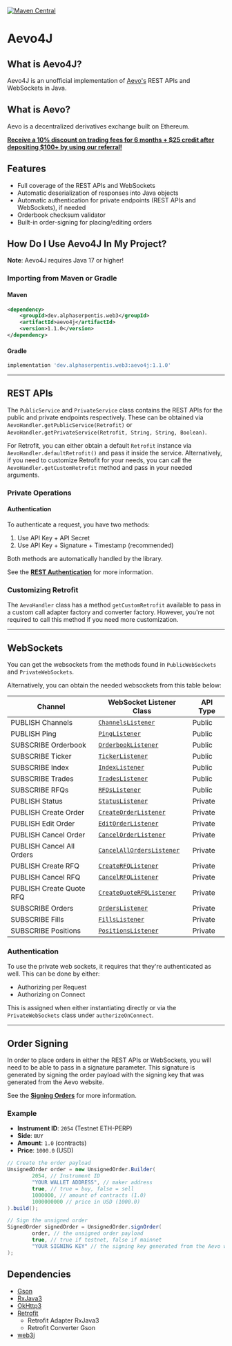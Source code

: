 [maven-central]: https://img.shields.io/maven-central/v/dev.alphaserpentis.web3/aevo4j?style=flat-square

[![Maven Central][maven-central]](https://search.maven.org/artifact/dev.alphaserpentis.web3/aevo4j)
# Aevo4J

## What is Aevo4J?
Aevo4J is an unofficial implementation of [Aevo's](https://aevo.xyz) REST APIs and WebSockets in Java.

## What is Aevo?
Aevo is a decentralized derivatives exchange built on Ethereum.

[**Receive a 10% discount on trading fees for 6 months + $25 credit after depositing $100+ by using our referral!**](https://app.aevo.xyz/r/Plum-Gossamer-Tepper)

## Features
- Full coverage of the REST APIs and WebSockets
- Automatic deserialization of responses into Java objects
- Automatic authentication for private endpoints (REST APIs and WebSockets), if needed
- Orderbook checksum validator
- Built-in order-signing for placing/editing orders

## How Do I Use Aevo4J In My Project?
**Note**: Aevo4J requires Java 17 or higher!

### Importing from Maven or Gradle
#### Maven
```xml
<dependency>
    <groupId>dev.alphaserpentis.web3</groupId>
    <artifactId>aevo4j</artifactId>
    <version>1.1.0</version>
</dependency>
```

#### Gradle
```groovy
implementation 'dev.alphaserpentis.web3:aevo4j:1.1.0'
```

- - -

## REST APIs
The `PublicService` and `PrivateService` class contains the REST APIs for the public and private endpoints respectively.
These can be obtained via `AevoHandler.getPublicService(Retrofit)` or `AevoHandler.getPrivateService(Retrofit, String, String, Boolean)`.

For Retrofit, you can either obtain a default `Retrofit` instance via `AevoHandler.defaultRetrofit()` and pass it inside the service.
Alternatively, if you need to customize Retrofit for your needs, you can call the `AevoHandler.getCustomRetrofit` method and pass in your needed arguments.

### Private Operations
#### Authentication
To authenticate a request, you have two methods:

1. Use API Key + API Secret
2. Use API Key + Signature + Timestamp (recommended)

Both methods are automatically handled by the library.

See the [**REST Authentication**](https://api-docs.aevo.xyz/reference/rest-authentication) for more information.

### Customizing Retrofit
The `AevoHandler` class has a method `getCustomRetrofit` available to pass in a custom call adapter factory and converter factory.
However, you're not required to call this method if you need more customization.

- - -

## WebSockets
You can get the websockets from the methods found in `PublicWebSockets` and `PrivateWebSockets`.

Alternatively, you can obtain the needed websockets from this table below:

| Channel                   | WebSocket Listener Class                                                                                                            | API Type |
|---------------------------|-------------------------------------------------------------------------------------------------------------------------------------|----------|
| PUBLISH Channels          | [`ChannelsListener`](src/main/java/dev/alphaserpentis/web3/aevo4j/api/endpoints/websocket/impl/ChannelsListener.java)               | Public   |
| PUBLISH Ping              | [`PingListener`](src/main/java/dev/alphaserpentis/web3/aevo4j/api/endpoints/websocket/impl/PingListener.java)                       | Public   |
| SUBSCRIBE Orderbook       | [`OrderbookListener`](src/main/java/dev/alphaserpentis/web3/aevo4j/api/endpoints/websocket/impl/OrderbookListener.java)             | Public   |
| SUBSCRIBE Ticker          | [`TickerListener`](src/main/java/dev/alphaserpentis/web3/aevo4j/api/endpoints/websocket/impl/TickerListener.java)                   | Public   |
| SUBSCRIBE Index           | [`IndexListener`](src/main/java/dev/alphaserpentis/web3/aevo4j/api/endpoints/websocket/impl/IndexListener.java)                     | Public   |
| SUBSCRIBE Trades          | [`TradesListener`](src/main/java/dev/alphaserpentis/web3/aevo4j/api/endpoints/websocket/impl/TradesListener.java)                   | Public   |
| SUBSCRIBE RFQs            | [`RFQsListener`](src/main/java/dev/alphaserpentis/web3/aevo4j/api/endpoints/websocket/impl/RFQsListener.java)                       | Public   |
| PUBLISH Status            | [`StatusListener`](src/main/java/dev/alphaserpentis/web3/aevo4j/api/endpoints/websocket/impl/StatusListener.java)                   | Private  |
| PUBLISH Create Order      | [`CreateOrderListener`](src/main/java/dev/alphaserpentis/web3/aevo4j/api/endpoints/websocket/impl/CreateOrderListener.java)         | Private  |
| PUBLISH Edit Order        | [`EditOrderListener`](src/main/java/dev/alphaserpentis/web3/aevo4j/api/endpoints/websocket/impl/EditOrderListener.java)             | Private  |
| PUBLISH Cancel Order      | [`CancelOrderListener`](src/main/java/dev/alphaserpentis/web3/aevo4j/api/endpoints/websocket/impl/CancelOrderListener.java)         | Private  |
| PUBLISH Cancel All Orders | [`CancelAllOrdersListener`](src/main/java/dev/alphaserpentis/web3/aevo4j/api/endpoints/websocket/impl/CancelAllOrdersListener.java) | Private  |
| PUBLISH Create RFQ        | [`CreateRFQListener`](src/main/java/dev/alphaserpentis/web3/aevo4j/api/endpoints/websocket/impl/CreateRFQListener.java)             | Private  |
| PUBLISH Cancel RFQ        | [`CancelRFQListener`](src/main/java/dev/alphaserpentis/web3/aevo4j/api/endpoints/websocket/impl/CancelRFQListener.java)             | Private  |
| PUBLISH Create Quote RFQ  | [`CreateQuoteRFQListener`](src/main/java/dev/alphaserpentis/web3/aevo4j/api/endpoints/websocket/impl/CreateQuoteRFQListener.java)   | Private  |
| SUBSCRIBE Orders          | [`OrdersListener`](src/main/java/dev/alphaserpentis/web3/aevo4j/api/endpoints/websocket/impl/OrdersListener.java)                   | Private  |
| SUBSCRIBE Fills           | [`FillsListener`](src/main/java/dev/alphaserpentis/web3/aevo4j/api/endpoints/websocket/impl/FillsListener.java)                     | Private  |
| SUBSCRIBE Positions       | [`PositionsListener`](src/main/java/dev/alphaserpentis/web3/aevo4j/api/endpoints/websocket/impl/PositionsListener.java)             | Private  |

### Authentication
To use the private web sockets, it requires that they're authenticated as well. This can be done by either:

- Authorizing per Request
- Authorizing on Connect

This is assigned when either instantiating directly or via the `PrivateWebSockets` class under `authorizeOnConnect`.

- - -
## Order Signing
In order to place orders in either the REST APIs or WebSockets, you will need to be able to pass in a signature parameter.
This signature is generated by signing the order payload with the signing key that was generated from the Aevo website.

See the [**Signing Orders**](https://api-docs.aevo.xyz/reference/signing-orders) for more information.

### Example
- **Instrument ID**: `2054` (Testnet ETH-PERP)
- **Side**: `BUY`
- **Amount**: `1.0` (contracts)
- **Price**: `1000.0` (USD)

```java
// Create the order payload
UnsignedOrder order = new UnsignedOrder.Builder(
        2054, // Instrument ID
        "YOUR WALLET ADDRESS", // maker address
        true, // true = buy, false = sell
        1000000, // amount of contracts (1.0)
        1000000000 // price in USD (1000.0)
).build();

// Sign the unsigned order
SignedOrder signedOrder = UnsignedOrder.signOrder(
        order, // the unsigned order payload
        true, // true if testnet, false if mainnet
        "YOUR SIGNING KEY" // the signing key generated from the Aevo website
);
```

## Dependencies
- [Gson](https://github.com/google/gson)
- [RxJava3](https://github.com/ReactiveX/RxJava)
- [OkHttp3](https://github.com/square/okhttp)
- [Retrofit](https://github.com/square/retrofit)
  - Retrofit Adapter RxJava3
  - Retrofit Converter Gson
- [web3j](https://github.com/web3j/web3j)